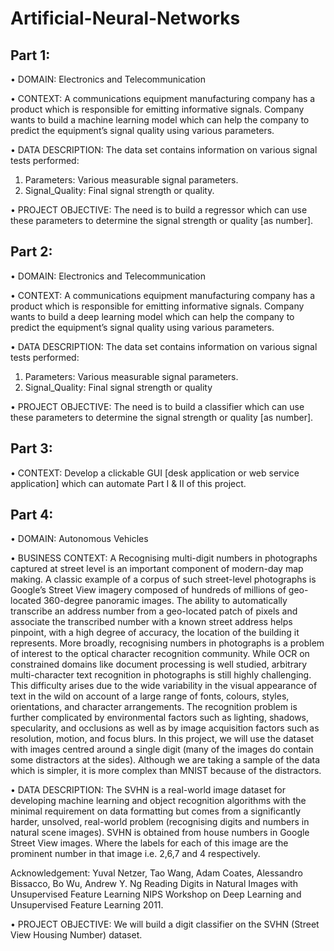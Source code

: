 # Artificial-Neural-Networks
## Part 1:
• DOMAIN: Electronics and Telecommunication

• CONTEXT: A communications equipment manufacturing company has a product which is responsible for emitting
informative signals. Company wants to build a machine learning model which can help the company to predict the
equipment’s signal quality using various parameters.

• DATA DESCRIPTION: The data set contains information on various signal tests performed:
1. Parameters: Various measurable signal parameters.
2. Signal_Quality: Final signal strength or quality.

• PROJECT OBJECTIVE: The need is to build a regressor which can use these parameters to determine the signal strength or
quality [as number].

## Part 2:
• DOMAIN: Electronics and Telecommunication

• CONTEXT: A communications equipment manufacturing company has a product which is responsible for emitting
informative signals. Company wants to build a deep learning model which can help the company to predict the equipment’s
signal quality using various parameters.

• DATA DESCRIPTION: The data set contains information on various signal tests performed:
1. Parameters: Various measurable signal parameters.
2. Signal_Quality: Final signal strength or quality

• PROJECT OBJECTIVE: The need is to build a classifier which can use these parameters to determine the signal strength or
quality [as number].

## Part 3:
• CONTEXT: Develop a clickable GUI [desk application or web service application] which can automate Part I & II of this
project.

## Part 4:
• DOMAIN: Autonomous Vehicles

• BUSINESS CONTEXT: A Recognising multi-digit numbers in photographs captured at street level is an
important component of modern-day map making. A classic example of a corpus of such street-level
photographs is Google’s Street View imagery composed of hundreds of millions of geo-located 360-degree
panoramic images.
The ability to automatically transcribe an address number from a geo-located patch of pixels and associate the
transcribed number with a known street address helps pinpoint, with a high degree of accuracy, the location of
the building it represents. More broadly, recognising numbers in photographs is a problem of interest to the
optical character recognition community.
While OCR on constrained domains like document processing is well studied, arbitrary multi-character text
recognition in photographs is still highly challenging. This difficulty arises due to the wide variability in the
visual appearance of text in the wild on account of a large range of fonts, colours, styles, orientations, and
character arrangements.
The recognition problem is further complicated by environmental factors such as lighting, shadows,
specularity, and occlusions as well as by image acquisition factors such as resolution, motion, and focus blurs.
In this project, we will use the dataset with images centred around a single digit (many of the images do
contain some distractors at the sides). Although we are taking a sample of the data which is simpler, it is more
complex than MNIST because of the distractors.

• DATA DESCRIPTION: The SVHN is a real-world image dataset for developing machine learning and object
recognition algorithms with the minimal requirement on data formatting but comes from a significantly harder,
unsolved, real-world problem (recognising digits and numbers in natural scene images). SVHN is obtained from
house numbers in Google Street View images.
Where the labels for each of this image are the prominent number in that image i.e. 2,6,7 and 4 respectively.

Acknowledgement: Yuval Netzer, Tao Wang, Adam Coates, Alessandro Bissacco, Bo Wu, Andrew Y. Ng Reading
Digits in Natural Images with Unsupervised Feature Learning NIPS Workshop on Deep Learning and
Unsupervised Feature Learning 2011.

• PROJECT OBJECTIVE: We will build a digit classifier on the SVHN (Street View Housing Number) dataset.
